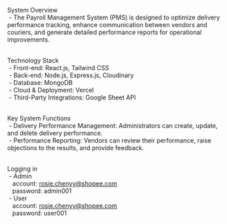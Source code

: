 System Overview<br>
&nbsp;-&nbsp;The Payroll Management System (PMS) is designed to optimize delivery performance tracking, enhance communication between vendors and couriers,
   and generate detailed performance reports for operational improvements.<br><br>
 
Technology Stack<br>
&nbsp;-&nbsp;Front-end: React.js, Tailwind CSS<br>
&nbsp;-&nbsp;Back-end: Node.js, Express.js, Cloudinary<br>
&nbsp;-&nbsp;Database: MongoDB<br>
&nbsp;-&nbsp;Cloud & Deployment: Vercel<br>
&nbsp;-&nbsp;Third-Party Integrations: Google Sheet API<br><br>

Key System Functions<br>
&nbsp;-&nbsp;Delivery Performance Management: Administrators can create, update, and delete delivery performance.<br>
&nbsp;-&nbsp;Performance Reporting: Vendors can review their performance, raise objections to the results, and provide feedback.<br><br>

Logging in<br>
&nbsp;-&nbsp;Admin<br>
&nbsp;&nbsp;&nbsp;account: rosie.chenyy@shopee.com<br>
&nbsp;&nbsp;&nbsp;password: admin001<br>
&nbsp;-&nbsp;User<br>
&nbsp;&nbsp;&nbsp;account: rosie.chenyy@shopee.com<br>
&nbsp;&nbsp;&nbsp;password: user001<br>
 
 
